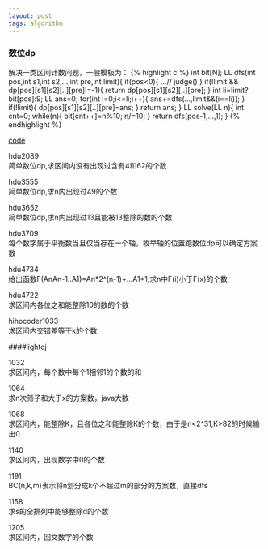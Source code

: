 ```yaml
---
layout: post
tags: algorithm
---
```


### 数位dp

解决一类区间计数问题，一般模板为：
{% highlight c %}
int bit[N];
LL dfs(int pos,int s1,int s2,...,int pre,int limit){
    if(pos<0){
        ...// judge()
    }
    if(!limit && dp[pos][s1][s2][..][pre]!=-1){
        return dp[pos][s1][s2][..][pre];
    }
    int li=limit?bit[pos]:9;
    LL ans=0;
    for(int i=0;i<=li;i++){
        ans+=dfs(...,limit&&(i==li));
    }
    if(!limit){
        dp[pos][s1][s2][..][pre]=ans;
    }
    return ans;
}
LL solve(LL n){
    int cnt=0;
    while(n){
        bit[cnt++]=n%10;
        n/=10;
    }
    return dfs(pos-1,...,1);
}
{% endhighlight %}

[code](https://github.com/shiyuan/acm/tree/master/Study/Digit%20DP)   

hdu2089    
简单数位dp,求区间内没有出现过含有4和62的个数    

hdu3555    
简单数位dp,求n内出现过49的个数    

hdu3652    
简单数位dp,求n内出现过13且能被13整除的数的个数    

hdu3709    
每个数字属于平衡数当且仅当存在一个轴，枚举轴的位置跑数位dp可以确定方案数    

hdu4734    
给出函数F(AnAn-1..A1)=An\*2^(n-1)+...A1\*1,求n中F(i)小于F(x)的个数    

hdu4722    
求区间内各位之和能整除10的数的个数    

hihocoder1033    
求区间内交错差等于k的个数    



####lightoj    

1032    
求区间内，每个数中每个1相邻1的个数的和    

1064    
求n次筛子和大于x的方案数，java大数   

1068    
求区间内，能整除K，且各位之和能整除K的个数，由于是n<2^31,K>82的时候输出0    

1140    
求区间内，出现数字中0的个数    

1191    
BC(n,k,m)表示将n划分成k个不超过m的部分的方案数，直接dfs    

1158    
求s的全排列中能够整除d的个数    

1205    
求区间内，回文数字的个数    

